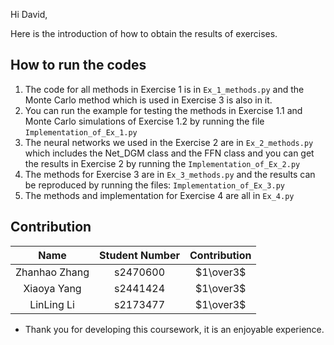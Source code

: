 
Hi David,    
   
Here is the introduction of how to obtain the results of exercises.

## How to run the codes
1. The code for all methods in Exercise 1 is in `Ex_1_methods.py` and the Monte Carlo method which is used in Exercise 3 is also in it.
2. You can run the example for testing the methods in Exercise 1.1 and Monte Carlo simulations of Exercise 1.2 by running the file `Implementation_of_Ex_1.py`
3. The neural networks we used in the Exercise 2 are in `Ex_2_methods.py` which includes the Net_DGM class and the FFN class and you can get the results in Exercise 2 by running the `Implementation_of_Ex_2.py`
4. The methods for Exercise 3 are in `Ex_3_methods.py` and the results can be reproduced by running the files: `Implementation_of_Ex_3.py`
5. The methods and implementation for Exercise 4 are all in `Ex_4.py`

## Contribution

| Name  | Student Number | Contribution |
|  :---:  |  :---:  |  :---:  |
| Zhanhao Zhang |    s2470600   | $1\over3$ |
| Xiaoya Yang  | s2441424  | $1\over3$ |
| LinLing Li | s2173477  | $1\over3$ |


- Thank you for developing this coursework, it is an enjoyable experience.
